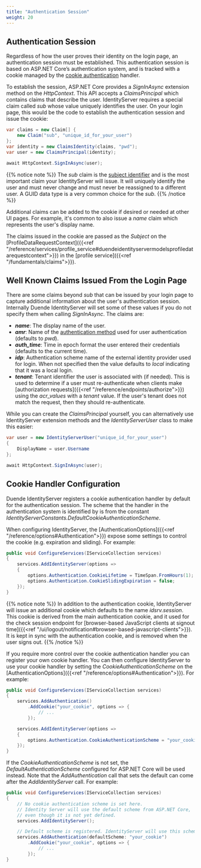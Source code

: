 ```yaml
---
title: "Authentication Session"
weight: 20
---
```


## Authentication Session

Regardless of how the user proves their identity on the login page, an authentication session must be established.
This authentication session is based on ASP.NET Core’s authentication system, and is tracked with a cookie managed by the [cookie authentication](https://docs.microsoft.com/en-us/aspnet/core/security/authentication/cookie) handler.

To establish the session, ASP.NET Core provides a *SignInAsync* extension method on the *HttpContext*. 
This API accepts a *ClaimsPrincipal* which contains claims that describe the user. 
IdentityServer requires a special claim called *sub* whose value uniquely identifies the user.
On your login page, this would be the code to establish the authentication session and issue the cookie:

```csharp
var claims = new Claim[] {
    new Claim("sub", "unique_id_for_your_user")
};
var identity = new ClaimsIdentity(claims, "pwd");
var user = new ClaimsPrincipal(identity);

await HttpContext.SignInAsync(user);
```

{{% notice note %}}
The *sub* claim is the [subject identifier](https://openid.net/specs/openid-connect-core-1_0.html#StandardClaims) and is the most important claim your IdentityServer will issue.
It will uniquely identify the user and must never change and must never be reassigned to a different user.
A GUID data type is a very common choice for the *sub*. 
{{% /notice %}}

Additional claims can be added to the cookie if desired or needed at other UI pages.
For example, it's common to also issue a *name* claim which represents the user's display name.

The claims issued in the cookie are passed as the *Subject* on the [ProfileDataRequestContext]({{<ref "/reference/services/profile_service#duendeidentityservermodelsprofiledatarequestcontext">}}) in the [profile service]({{<ref "/fundamentals/claims">}}).


## Well Known Claims Issued From the Login Page

There are some claims beyond *sub* that can be issued by your login page to capture additional information about the user's authentication session.
Internally Duende IdentityServer will set some of these values if you do not specify them when calling *SignInAsync*.
The claims are:

* ***name***: The display name of the user.
* ***amr***: Name of the [authentication method](https://tools.ietf.org/html/rfc8176) used for user authentication (defaults to *pwd*).
* ***auth_time***: Time in epoch format the user entered their credentials (defaults to the current time).
* ***idp***: Authentication scheme name of the external identity provider used for login. When not specified then the value defaults to *local* indicating that it was a local login.
* ***tenant***: Tenant identifier the user is associated with (if needed). This is used to determine if a user must re-authenticate when clients make [authorization requests]({{<ref "/reference/endpoints/authorize">}}) using the *acr_values* with a *tenant* value. If the user's tenant does not match the request, then they should re-authenticate.

While you can create the *ClaimsPrincipal* yourself, you can alternatively use IdentityServer extension methods and the *IdentityServerUser* class to make this easier:

```cs
var user = new IdentityServerUser("unique_id_for_your_user")
{
    DisplayName = user.Username
};

await HttpContext.SignInAsync(user);
```

## Cookie Handler Configuration

Duende IdentityServer registers a cookie authentication handler by default for the authentication session. 
The scheme that the handler in the authentication system is identified by is from the constant *IdentityServerConstants.DefaultCookieAuthenticationScheme*.

When configuring IdentityServer, the [AuthenticationOptions]({{<ref "/reference/options#Authentication">}}) expose some settings to control the cookie (e.g. expiration and sliding). For example:

```csharp
public void ConfigureServices(IServiceCollection services)
{
    services.AddIdentityServer(options =>
    {
        options.Authentication.CookieLifetime = TimeSpan.FromHours(1);
        options.Authentication.CookieSlidingExpiration = false;
    });
}
```

{{% notice note %}}
In addition to the authentication cookie, IdentityServer will issue an additional cookie which defaults to the name *idsrv.session*. This cookie is derived from the main authentication cookie, and it used for the check session endpoint for [browser-based JavaScript clients at signout time]({{<ref "/ui/logout/notification#browser-based-javascript-clients">}}). It is kept in sync with the authentication cookie, and is removed when the user signs out.
{{% /notice %}}

If you require more control over the cookie authentication handler you can register your own cookie handler.
You can then configure IdentityServer to use your cookie handler by setting the *CookieAuthenticationScheme* on the [AuthenticationOptions]({{<ref "/reference/options#Authentication">}}). For example:

```csharp
public void ConfigureServices(IServiceCollection services)
{
    services.AddAuthentication()
        .AddCookie("your_cookie", options => { 
            // ...
        });

    services.AddIdentityServer(options =>
    {
        options.Authentication.CookieAuthenticationScheme = "your_cookie";
    });
}
```

If the *CookieAuthenticationScheme* is not set, the *DefaultAuthenticationScheme* configured for ASP.NET Core will be used instead. Note that the *AddAuthentication* call that sets the default can come after the *AddIdentityServer* call. For example:

```csharp
public void ConfigureServices(IServiceCollection services)
{
    // No cookie authentication scheme is set here. 
    // Identity Server will use the default scheme from ASP.NET Core,
    // even though it is not yet defined.
    services.AddIdentityServer();

    // Default scheme is registered. IdentityServer will use this scheme.
    services.AddAuthentication(defaultScheme: "your_cookie")
        .AddCookie("your_cookie", options => { 
            // ...
        });
}
```
